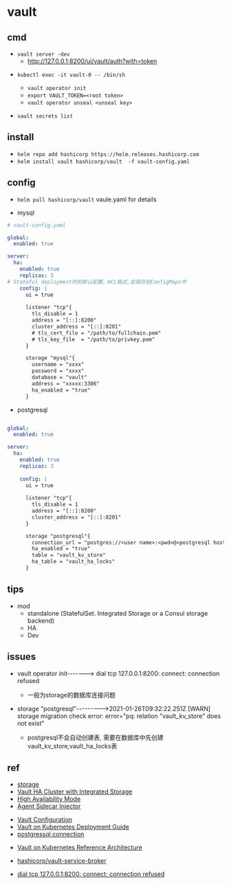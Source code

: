 # vault

## cmd

<!-- local -->
+ `vault server -dev`
  + http://127.0.0.1:8200/ui/vault/auth?with=token

<!-- unseal -->
+ `kubectl exec -it vault-0 -- /bin/sh`
    + `vault operator init`
    + `export VAULT_TOKEN=<root token>`
    + `vault operator unseal <unseal key>`


+ `vault secrets list`


## install
+ `helm repo add hashicorp https://helm.releases.hashicorp.com`
+ `helm install vault hashicorp/vault  -f vault-config.yaml`

## config

+ `helm pull hashicorp/vault`  vaule.yaml for details

+ mysql
```yaml
# vault-config.yaml

global:
  enabled: true

server:
  ha:
    enabled: true
    replicas: 3
# Stateful deployment时的默认配置。HCL格式,会保存到ConfigMaps中
    config: |
      ui = true
      
      listener "tcp"{
        tls_disable = 1
        address = "[::]:8200"
        cluster_address = "[::]:8201"
        # tls_cert_file = "/path/to/fullchain.pem"
        # tls_key_file  = "/path/to/privkey.pem"
      }

      storage "mysql"{
        username = "xxxx"
        password = "xxxx"
        database = "vault" 
        address = "xxxxx:3306"
        ha_enabled = "true"
      }
```

+ postgresql
```yaml

global:
  enabled: true

server:
  ha:
    enabled: true
    replicas: 3
  
    config: |
      ui = true
      
      listener "tcp"{
        tls_disable = 1
        address = "[::]:8200"
        cluster_address = "[::]:8201"
      }

      storage "postgresql"{
        connection_url = "postgres://<user name>:<pwd>@<postgresql host url>:<port>/<dbname>?sslmode=disable"
        ha_enabled = "true"
        table = "vault_kv_store"
        ha_table = "vault_ha_locks"
      }
```

## tips

+ mod
  + standalone (StatefulSet. Integrated Storage or a Consul storage backend)
  + HA
  + Dev

## issues

+ vault operator init-------> dial tcp 127.0.0.1:8200: connect: connection refused
  + 一般为storage的数据库连接问题
    
+ storage "postgresql"--------->2021-01-26T09:32:22.251Z [WARN]  storage migration check error: error="pq: relation "vault_kv_store" does not exist"
  + postgresql不会自动创建表, 需要在数据库中先创建vault_kv_store,vault_ha_locks表

## ref
+ [storage](https://www.vaultproject.io/docs/configuration/storage)
+ [Vault HA Cluster with Integrated Storage](https://learn.hashicorp.com/tutorials/vault/raft-storage)
+ [High Availability Mode](https://www.vaultproject.io/docs/concepts/ha)
+ [Agent Sidecar Injector](https://www.vaultproject.io/docs/platform/k8s/injector)

<!-- config -->
+ [Vault Configuration](https://www.vaultproject.io/docs/configuration)
+ [Vault on Kubernetes Deployment Guide](https://learn.hashicorp.com/tutorials/vault/kubernetes-raft-deployment-guide?in=vault/kubernetes)
+ [postgressql connection](https://pkg.go.dev/github.com/lib/pq#hdr-Connection_String_Parameters)

<!-- design -->
+ [Vault on Kubernetes Reference Architecture](https://learn.hashicorp.com/tutorials/vault/kubernetes-reference-architecture)


<!-- service broker -->
+ [hashicorp/vault-service-broker](https://github.com/hashicorp/vault-service-broker)

<!-- issues -->
+ [dial tcp 127.0.0.1:8200: connect: connection refused](https://discuss.hashicorp.com/t/vault-failed-to-start/2529)